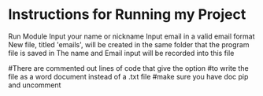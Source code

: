 # Instructions for Running my Project

Run Module
Input your name or nickname
Input email in a valid email format
New file, titled 'emails', will be created in the same folder that the program file is saved in
The name and Email input will be recorded into this file

#There are commented out lines of code that give the option
#to write the file as a word document instead of a .txt file
#make sure you have doc pip and uncomment